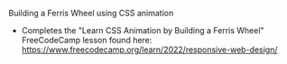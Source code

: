 Building a Ferris Wheel using CSS animation 

- Completes the "Learn CSS Animation by Building a Ferris Wheel" FreeCodeCamp lesson found here: https://www.freecodecamp.org/learn/2022/responsive-web-design/

